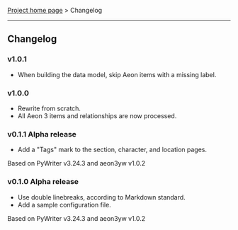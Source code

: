 [Project home page](index) > Changelog

------------------------------------------------------------------------

## Changelog

### v1.0.1

- When building the data model, skip Aeon items with a missing label. 

### v1.0.0

- Rewrite from scratch.
- All Aeon 3 items and relationships are now processed.

### v0.1.1 Alpha release

- Add a "Tags" mark to the section, character, and location pages. 

Based on PyWriter v3.24.3 and aeon3yw v1.0.2

### v0.1.0 Alpha release

- Use double linebreaks, according to Markdown standard.
- Add a sample configuration file.

Based on PyWriter v3.24.3 and aeon3yw v1.0.2

